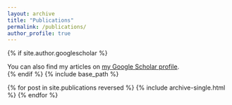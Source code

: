 ```yaml
---
layout: archive
title: "Publications"
permalink: /publications/
author_profile: true
---
```


{% if site.author.googlescholar %}

<div class="wordwrap">You can also find my articles on <a href="https://scholar.google.es/citations?user=fzyBK8YAAAAJ&hl=es&oi=sra">my Google Scholar profile</a>.</div>  
{% endif %}
{% include base_path %}

{% for post in site.publications reversed %}
{% include archive-single.html %}
{% endfor %}



